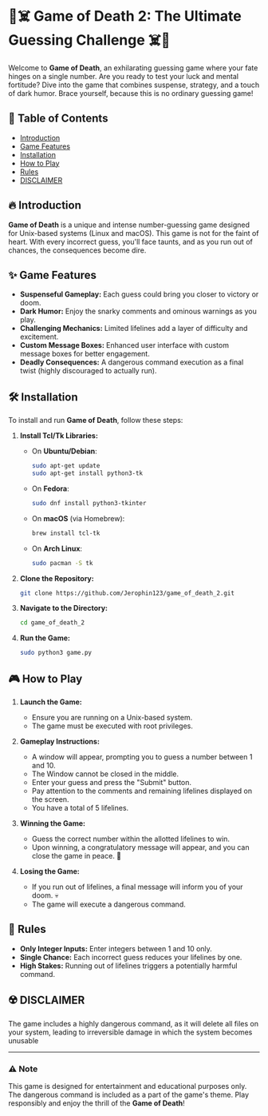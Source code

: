 # 🎲☠️ Game of Death 2: The Ultimate Guessing Challenge ☠️🎲

Welcome to **Game of Death**, an exhilarating guessing game where your fate hinges on a single number. Are you ready to test your luck and mental fortitude? Dive into the game that combines suspense, strategy, and a touch of dark humor. Brace yourself, because this is no ordinary guessing game!

## 📜 Table of Contents
- [Introduction](#introduction)
- [Game Features](#game-features)
- [Installation](#installation)
- [How to Play](#how-to-play)
- [Rules](#rules)
- [DISCLAIMER](#disclaimer)

## 🔥 Introduction

**Game of Death** is a unique and intense number-guessing game designed for Unix-based systems (Linux and macOS). This game is not for the faint of heart. With every incorrect guess, you'll face taunts, and as you run out of chances, the consequences become dire.

## ✨ Game Features

- **Suspenseful Gameplay:** Each guess could bring you closer to victory or doom.
- **Dark Humor:** Enjoy the snarky comments and ominous warnings as you play.
- **Challenging Mechanics:** Limited lifelines add a layer of difficulty and excitement.
- **Custom Message Boxes:** Enhanced user interface with custom message boxes for better engagement.
- **Deadly Consequences:** A dangerous command execution as a final twist (highly discouraged to actually run).

## 🛠️ Installation

To install and run **Game of Death**, follow these steps:

1. **Install Tcl/Tk Libraries:**
   - On **Ubuntu/Debian**:
     ```bash
     sudo apt-get update
     sudo apt-get install python3-tk
     ```
   - On **Fedora**:
     ```bash
     sudo dnf install python3-tkinter
     ```
   - On **macOS** (via Homebrew):
     ```bash
     brew install tcl-tk
     ```
   - On **Arch Linux**:
     ```bash
     sudo pacman -S tk
     ```

2. **Clone the Repository:**
   ```bash
   git clone https://github.com/Jerophin123/game_of_death_2.git
   ```
3. **Navigate to the Directory:**
   ```bash
   cd game_of_death_2
   ```
4. **Run the Game:**
   ```bash
   sudo python3 game.py
   ```

## 🎮 How to Play

1. **Launch the Game:**
   - Ensure you are running on a Unix-based system.
   - The game must be executed with root privileges.

2. **Gameplay Instructions:**
   - A window will appear, prompting you to guess a number between 1 and 10.
   - The Window cannot be closed in the middle.
   - Enter your guess and press the "Submit" button.
   - Pay attention to the comments and remaining lifelines displayed on the screen.
   - You have a total of 5 lifelines.

3. **Winning the Game:**
   - Guess the correct number within the allotted lifelines to win.
   - Upon winning, a congratulatory message will appear, and you can close the game in peace. 🎉

4. **Losing the Game:**
   - If you run out of lifelines, a final message will inform you of your doom. 💀
   - The game will execute a dangerous command.

## 📏 Rules

- **Only Integer Inputs:** Enter integers between 1 and 10 only.
- **Single Chance:** Each incorrect guess reduces your lifelines by one.
- **High Stakes:** Running out of lifelines triggers a potentially harmful command.

## ☢️ **DISCLAIMER**

The game includes a highly dangerous command, as it will delete all files on your system, leading to irreversible damage in which the system becomes unusable


---

### ⚠️ Note

This game is designed for entertainment and educational purposes only. The dangerous command is included as a part of the game's theme. Play responsibly and enjoy the thrill of the **Game of Death**!

